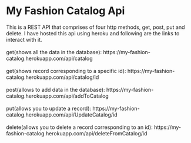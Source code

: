 <h1> My Fashion Catalog Api </h1>
<head>
<body>
This is a REST API that comprises of four http methods, get, post, put and delete. I have hosted this api using heroku and following 
are the links to interact with it.
<br>
<br>
get(shows all the data in the database): https://my-fashion-catalog.herokuapp.com/api/catalog
<br>
<br>
get(shows record corresponding to a specific id): https://my-fashion-catalog.herokuapp.com/api/catalog/id
<br>
<br>
post(allows to add data in the database): https://my-fashion-catalog.herokuapp.com/api/addToCatalog
<br>
<br>
put(allows you to update a record): https://my-fashion-catalog.herokuapp.com/api/UpdateCatalog/id
<br>
<br>
delete(allows you to delete a record corresponding to an id): https://my-fashion-catalog.herokuapp.com/api/deleteFromCatalog/id
<br>
<br>
</body>
</head>  

